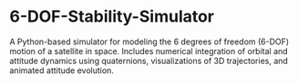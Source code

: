 # 6-DOF-Stability-Simulator
A Python-based simulator for modeling the 6 degrees of freedom (6-DOF) motion of a satellite in space. Includes numerical integration of orbital and attitude dynamics using quaternions, visualizations of 3D trajectories, and animated attitude evolution.
